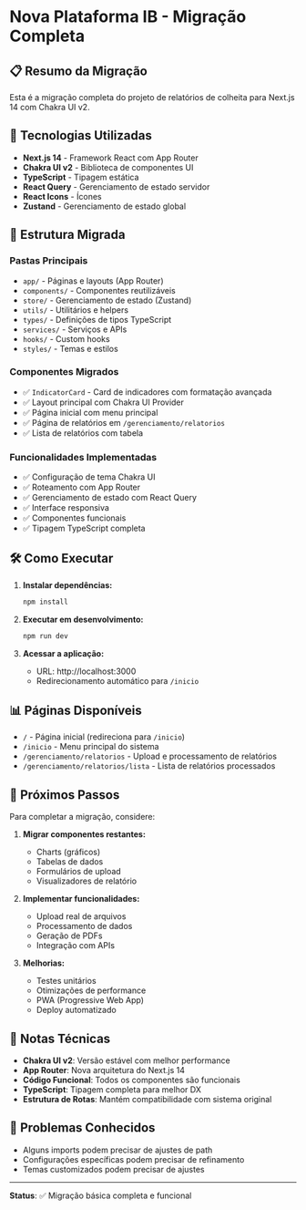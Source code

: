 # Nova Plataforma IB - Migração Completa

## 📋 Resumo da Migração

Esta é a migração completa do projeto de relatórios de colheita para Next.js 14 com Chakra UI v2.

## 🚀 Tecnologias Utilizadas

- **Next.js 14** - Framework React com App Router
- **Chakra UI v2** - Biblioteca de componentes UI
- **TypeScript** - Tipagem estática
- **React Query** - Gerenciamento de estado servidor
- **React Icons** - Ícones
- **Zustand** - Gerenciamento de estado global

## 📁 Estrutura Migrada

### Pastas Principais
- `app/` - Páginas e layouts (App Router)
- `components/` - Componentes reutilizáveis
- `store/` - Gerenciamento de estado (Zustand)
- `utils/` - Utilitários e helpers
- `types/` - Definições de tipos TypeScript
- `services/` - Serviços e APIs
- `hooks/` - Custom hooks
- `styles/` - Temas e estilos

### Componentes Migrados
- ✅ `IndicatorCard` - Card de indicadores com formatação avançada
- ✅ Layout principal com Chakra UI Provider
- ✅ Página inicial com menu principal
- ✅ Página de relatórios em `/gerenciamento/relatorios`
- ✅ Lista de relatórios com tabela

### Funcionalidades Implementadas
- ✅ Configuração de tema Chakra UI
- ✅ Roteamento com App Router
- ✅ Gerenciamento de estado com React Query
- ✅ Interface responsiva
- ✅ Componentes funcionais
- ✅ Tipagem TypeScript completa

## 🛠️ Como Executar

1. **Instalar dependências:**
   ```bash
   npm install
   ```

2. **Executar em desenvolvimento:**
   ```bash
   npm run dev
   ```

3. **Acessar a aplicação:**
   - URL: http://localhost:3000
   - Redirecionamento automático para `/inicio`

## 📊 Páginas Disponíveis

- `/` - Página inicial (redireciona para `/inicio`)
- `/inicio` - Menu principal do sistema
- `/gerenciamento/relatorios` - Upload e processamento de relatórios
- `/gerenciamento/relatorios/lista` - Lista de relatórios processados

## 🔧 Próximos Passos

Para completar a migração, considere:

1. **Migrar componentes restantes:**
   - Charts (gráficos)
   - Tabelas de dados
   - Formulários de upload
   - Visualizadores de relatório

2. **Implementar funcionalidades:**
   - Upload real de arquivos
   - Processamento de dados
   - Geração de PDFs
   - Integração com APIs

3. **Melhorias:**
   - Testes unitários
   - Otimizações de performance
   - PWA (Progressive Web App)
   - Deploy automatizado

## 📝 Notas Técnicas

- **Chakra UI v2**: Versão estável com melhor performance
- **App Router**: Nova arquitetura do Next.js 14
- **Código Funcional**: Todos os componentes são funcionais
- **TypeScript**: Tipagem completa para melhor DX
- **Estrutura de Rotas**: Mantém compatibilidade com sistema original

## 🐛 Problemas Conhecidos

- Alguns imports podem precisar de ajustes de path
- Configurações específicas podem precisar de refinamento
- Temas customizados podem precisar de ajustes

---

**Status**: ✅ Migração básica completa e funcional
